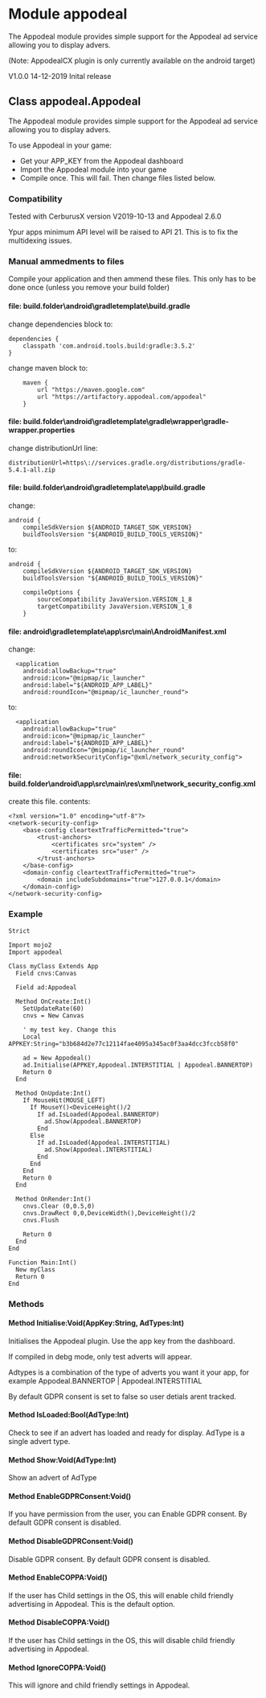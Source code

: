 
# Module appodeal

The Appodeal module provides simple support for the Appodeal ad service allowing you to display advers.

(Note: AppodealCX plugin is only currently available on the android target)

V1.0.0 14-12-2019
Inital release

## Class appodeal.Appodeal

The Appodeal module provides simple support for the Appodeal ad service allowing you to display advers.

To use Appodeal in your game:

+ Get your APP_KEY from the Appodeal dashboard
+ Import the Appodeal module into your game
+ Compile once. This will fail. Then change files listed below.

### Compatibility
Tested with CerburusX version V2019-10-13 and Appodeal 2.6.0

Ypur apps minimum API level will be raised to API 21. This is to fix the multidexing issues.

### Manual ammedments to files

Compile your application and then ammend these files. This only has to be done once (unless you remove your build folder)

#### file: build.folder\android\gradletemplate\build.gradle

change dependencies block to:

    dependencies {
        classpath 'com.android.tools.build:gradle:3.5.2'
    }
    
change maven block to:

        maven {
            url "https://maven.google.com"
            url "https://artifactory.appodeal.com/appodeal"
        }

#### file: build.folder\android\gradletemplate\gradle\wrapper\gradle-wrapper.properties

change distributionUrl line:

    distributionUrl=https\://services.gradle.org/distributions/gradle-5.4.1-all.zip

#### file: build.folder\android\gradletemplate\app\build.gradle

change:

    android {
        compileSdkVersion ${ANDROID_TARGET_SDK_VERSION}
        buildToolsVersion "${ANDROID_BUILD_TOOLS_VERSION}"

to:

    android {
        compileSdkVersion ${ANDROID_TARGET_SDK_VERSION}
        buildToolsVersion "${ANDROID_BUILD_TOOLS_VERSION}"
    
        compileOptions {
            sourceCompatibility JavaVersion.VERSION_1_8
            targetCompatibility JavaVersion.VERSION_1_8
        }

#### file: android\gradletemplate\app\src\main\AndroidManifest.xml

change:

      <application
        android:allowBackup="true"
        android:icon="@mipmap/ic_launcher"
        android:label="${ANDROID_APP_LABEL}"
        android:roundIcon="@mipmap/ic_launcher_round">

to:

      <application
        android:allowBackup="true"
        android:icon="@mipmap/ic_launcher"
        android:label="${ANDROID_APP_LABEL}"
        android:roundIcon="@mipmap/ic_launcher_round"
        android:networkSecurityConfig="@xml/network_security_config">

#### file: build.folder\android\app\src\main\res\xml\network_security_config.xml

create this file. contents:

    <?xml version="1.0" encoding="utf-8"?>
    <network-security-config>
        <base-config cleartextTrafficPermitted="true">
            <trust-anchors>
                <certificates src="system" />
                <certificates src="user" />
            </trust-anchors>
        </base-config>
        <domain-config cleartextTrafficPermitted="true">
            <domain includeSubdomains="true">127.0.0.1</domain>
        </domain-config>
    </network-security-config>

### Example
    Strict

    Import mojo2
    Import appodeal

    Class myClass Extends App
      Field cnvs:Canvas
      
      Field ad:Appodeal
      
      Method OnCreate:Int()
        SetUpdateRate(60)        
        cnvs = New Canvas
        
        ' my test key. Change this
        Local APPKEY:String="b3b684d2e77c12114fae4095a345ac0f3aa4dcc3fccb58f0"
        
        ad = New Appodeal()
        ad.Initialise(APPKEY,Appodeal.INTERSTITIAL | Appodeal.BANNERTOP)
        Return 0
      End

      Method OnUpdate:Int()
        If MouseHit(MOUSE_LEFT)
          If MouseY()<DeviceHeight()/2
            If ad.IsLoaded(Appodeal.BANNERTOP)
              ad.Show(Appodeal.BANNERTOP)
            End
          Else
            If ad.IsLoaded(Appodeal.INTERSTITIAL)
              ad.Show(Appodeal.INTERSTITIAL)
            End
          End
        End
        Return 0
      End
      
      Method OnRender:Int()
        cnvs.Clear (0,0.5,0)
        cnvs.DrawRect 0,0,DeviceWidth(),DeviceHeight()/2  
        cnvs.Flush

        Return 0
      End
    End

    Function Main:Int()
      New myClass    
      Return 0
    End

### Methods

#### Method Initialise:Void(AppKey:String, AdTypes:Int)

Initialises the Appodeal plugin. Use the app key from the dashboard.

If compiled in debg mode, only test adverts will appear.

Adtypes is a combination of the type of adverts you want it your app, for example Appodeal.BANNERTOP | Appodeal.INTERSTITIAL

By default GDPR consent is set to false so user detials arent tracked.

#### Method IsLoaded:Bool(AdType:Int)

Check to see if an advert has loaded and ready for display. AdType is a single advert type.

#### Method Show:Void(AdType:Int)

Show an advert of AdType

#### Method EnableGDPRConsent:Void()

If you have permission from the user, you can Enable GDPR consent. By default GDPR consent is disabled. 

#### Method DisableGDPRConsent:Void()

Disable GDPR consent. By default GDPR consent is disabled. 

#### Method EnableCOPPA:Void()

If the user has Child settings in the OS, this will enable child friendly advertising in Appodeal.
This is the default option.

#### Method DisableCOPPA:Void()

If the user has Child settings in the OS, this will disable child friendly advertising in Appodeal.

#### Method IgnoreCOPPA:Void()

This will ignore and child friendly settings in Appodeal.

